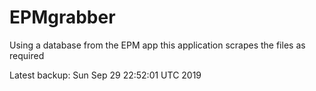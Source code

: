 # EPMgrabber
Using a database from the EPM app this application scrapes the files as required


Latest backup: Sun Sep 29 22:52:01 UTC 2019
